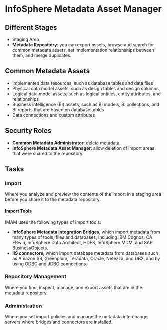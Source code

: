 # InfoSphere Metadata Asset Manager
## Different Stages
* Staging Area
* **Metadata Repository**: you can export assets, browse and search for common metadata assets, set implementation relationships between them, and merge duplicates. 

## Common Metadata Assets
* Implemented data resources, such as database tables and data files
* Physical data model assets, such as design tables and design columns
* Logical data model assets, such as logical entities, entity attributes, and relationships
* Business intelligence (BI) assets, such as BI models, BI collections, and BI reports that are based on database tables
* Data connections and custom attributes

## Security Roles
* **Common Metadata Administrator**: delete metadata. 
* **InfoSphere Metadata Asset Manager**: allow deletion of import areas that were shared to the repository. 

## Tasks 
### Import 
Where you analyze and preview the contents of the import in a staging area before you share it to the metadata repository. 
#### Import Tools
IMAM uses the following types of import tools:
* **InfoSphere Metadata Integration Bridges**, which import metadata from many types of tools, files and databases, including IBM Cognos, CA ERwin, InfoSphere Data Architect, HDFS, InfoSphere MDM, and SAP BusinessObjects. 
* **IIS connectors**, which import database metadata from databases such as Amazon S3, Greenplum, Teradata, Oracle, Netezza, and DB2, and by using ODBC and JDBC connections. 

### Repository Management
Where you find, inspect, manage, and export assets that are in the metadata repository. 

### Administration
Where you set import policies and manage the metadata interchange servers where bridges and connectors are installed. 
